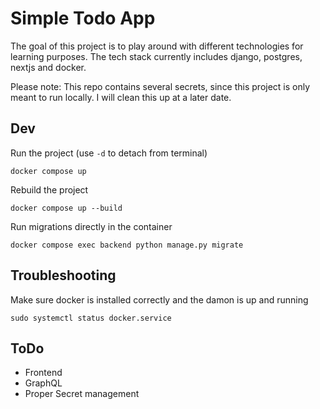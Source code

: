 # Simple Todo App

The goal of this project is to play around with different technologies for learning purposes. The tech stack currently includes django, postgres, nextjs and docker.

Please note: This repo contains several secrets, since this project is only meant to run locally. I will clean this up at a later date. 

## Dev

Run the project (use `-d` to detach from terminal)
```
docker compose up
```

Rebuild the project
```
docker compose up --build
```

Run migrations directly in the container
``` 
docker compose exec backend python manage.py migrate
```

## Troubleshooting 

Make sure docker is installed correctly and the damon is up and running
```
sudo systemctl status docker.service
```


## ToDo

- Frontend
- GraphQL
- Proper Secret management
